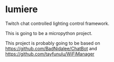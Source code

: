 # lumiere
Twitch chat controlled lighting control framework.

This is going to be a micropython project.

This project is probably going to be based on https://github.com/BadNidalee/ChatBot and https://github.com/tayfunulu/WiFiManager
